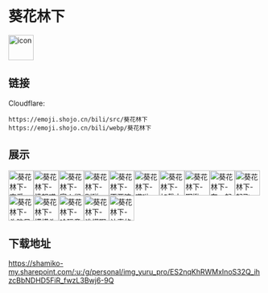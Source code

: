# 葵花林下
<img src="https://emoji.shojo.cn/bili/src/葵花林下/icon.png" width="50" height="50" alt="icon">

## 链接
Cloudflare:
```
https://emoji.shojo.cn/bili/src/葵花林下
https://emoji.shojo.cn/bili/webp/葵花林下
```
## 展示
<img src="https://emoji.shojo.cn/bili/src/葵花林下/葵花林下-恋爱.png" width="50" height="50" alt="葵花林下-恋爱"><img src="https://emoji.shojo.cn/bili/src/葵花林下/葵花林下-愤怒喵.png" width="50" height="50" alt="葵花林下-愤怒喵"><img src="https://emoji.shojo.cn/bili/src/葵花林下/葵花林下-家人们.png" width="50" height="50" alt="葵花林下-家人们"><img src="https://emoji.shojo.cn/bili/src/葵花林下/葵花林下-别碰.png" width="50" height="50" alt="葵花林下-别碰"><img src="https://emoji.shojo.cn/bili/src/葵花林下/葵花林下-不要嘛.png" width="50" height="50" alt="葵花林下-不要嘛"><img src="https://emoji.shojo.cn/bili/src/葵花林下/葵花林下-哎呦.png" width="50" height="50" alt="葵花林下-哎呦"><img src="https://emoji.shojo.cn/bili/src/葵花林下/葵花林下-加载中.png" width="50" height="50" alt="葵花林下-加载中"><img src="https://emoji.shojo.cn/bili/src/葵花林下/葵花林下-啊楸.png" width="50" height="50" alt="葵花林下-啊楸"><img src="https://emoji.shojo.cn/bili/src/葵花林下/葵花林下-在一起.png" width="50" height="50" alt="葵花林下-在一起"><img src="https://emoji.shojo.cn/bili/src/葵花林下/葵花林下-起飞.png" width="50" height="50" alt="葵花林下-起飞"><img src="https://emoji.shojo.cn/bili/src/葵花林下/葵花林下-头脑风暴.png" width="50" height="50" alt="葵花林下-头脑风暴"><img src="https://emoji.shojo.cn/bili/src/葵花林下/葵花林下-摸摸头.png" width="50" height="50" alt="葵花林下-摸摸头"><img src="https://emoji.shojo.cn/bili/src/葵花林下/葵花林下-啥玩意.png" width="50" height="50" alt="葵花林下-啥玩意"><img src="https://emoji.shojo.cn/bili/src/葵花林下/葵花林下-谁懂啊.png" width="50" height="50" alt="葵花林下-谁懂啊"><img src="https://emoji.shojo.cn/bili/src/葵花林下/葵花林下-认真的.png" width="50" height="50" alt="葵花林下-认真的">

## 下载地址

https://shamiko-my.sharepoint.com/:u:/g/personal/img_yuru_pro/ES2nqKhRWMxInoS32Q_ihzcBbNDHD5FiR_fwzL3Bwj6-9Q